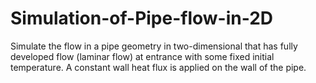 # Simulation-of-Pipe-flow-in-2D
Simulate the flow in a pipe geometry in two-dimensional that has fully developed flow (laminar flow) at entrance with some fixed initial temperature. A constant wall heat flux is applied on the wall of the pipe.
